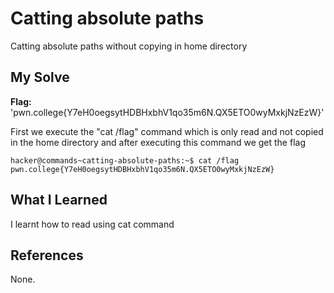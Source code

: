 # Catting absolute paths
Catting absolute paths without copying in home directory

## My Solve
**Flag:** 'pwn.college{Y7eH0oegsytHDBHxbhV1qo35m6N.QX5ETO0wyMxkjNzEzW}'

First we execute the "cat /flag" command which is only read and not copied in the home directory and after executing this command we get the flag

```
hacker@commands~catting-absolute-paths:~$ cat /flag
pwn.college{Y7eH0oegsytHDBHxbhV1qo35m6N.QX5ETO0wyMxkjNzEzW}
```

## What I Learned
I learnt how to read using cat command

## References
None.
